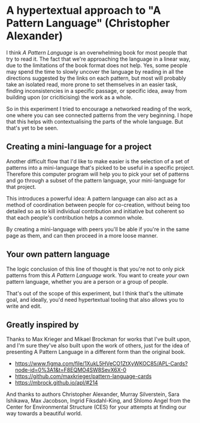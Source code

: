 # A hypertextual approach to "A Pattern Language" (Christopher Alexander)

I think _A Pattern Language_ is an overwhelming book for most people that try to read it. The fact that we're approaching the language in a linear way, due to the limitations of the book format does not help. Yes, some people may spend the time to slowly uncover the language by reading in all the directions suggested by the links on each pattern, but most will probably take an isolated read, more prone to set themselves in an easier task, finding inconsistencies in a specific passage, or specific idea, away from building upon (or criciticising) the work as a whole.

So in this experiment I tried to encourage a networked reading of the work, one where you can see connected patterns from the very beginning. I hope that this helps with contextualising the parts of the whole language. But that's yet to be seen.

## Creating a mini-language for a project

Another difficult flow that I'd like to make easier is the selection of a set of patterns into a mini-language that's picked to be useful in a specific project. Therefore this computer program will help you to pick your set of patterns and go through a subset of the pattern language, your mini-language for that project.

This introduces a powerful idea: A pattern language can also act as a method of coordination between people for co-creation, without being too detailed so as to kill individual contribution and initiative but coherent so that each people's contribution helps a common whole.

By creating a mini-language with peers you'll be able if you're in the same page as them, and can then proceed in a more loose manner.

## Your own pattern language

The logic conclusion of this line of thought is that you're not to only pick patterns from this _A Pattern Language_ work. You want to create _your_ own pattern language, whether you are a person or a group of people.

That's out of the scope of this experiment, but I think that's the ultimate goal, and ideally, you'd need hypertextual tooling that also allows you to write and edit.

## Greatly inspired by

Thanks to Max Krieger and Mikael Brockman for works that I've built upon, and I'm sure they've also built upon the work of others, just for the idea of presenting A Pattern Language in a different form than the original book.

- https://www.figma.com/file/1XukL5HVeCO1ZtXyWKOC85/APL-Cards?node-id=0%3A1&t=F8EQMO4SW8SevX6X-0
- https://github.com/maxkrieger/pattern-language-cards
- https://mbrock.github.io/apl/#214

And thanks to authors Christopher Alexander, Murray Silverstein, Sara Ishikawa, Max Jacobson, Ingrid Fiksdahl-King, and Shlomo Angel from the Center for Environmental Structure (CES) for your attempts at finding our way towards a beautiful world.
